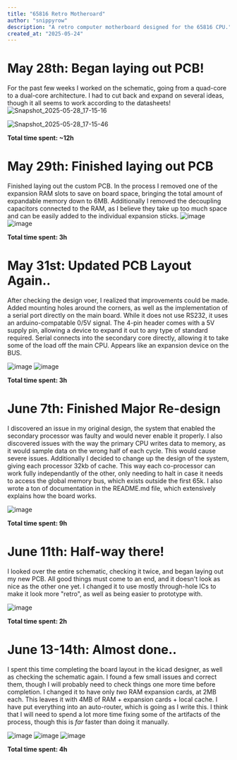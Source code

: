 ```yaml
---
title: "65816 Retro Motheroard"
author: "snippyrow"
description: "A retro computer motherboard designed for the 65816 CPU."
created_at: "2025-05-24"
---
```


# May 28th: Began laying out PCB!

For the past few weeks I worked on the schematic, going from a quad-core to a dual-core architecture. I had to cut back and expand on several ideas, though it all seems to work according to the datasheets!
![Snapshot_2025-05-28_17-15-16](https://github.com/user-attachments/assets/2ae250ee-296f-4aa9-8f08-87a8cfb39491)

![Snapshot_2025-05-28_17-15-46](https://github.com/user-attachments/assets/23730b69-aaf7-411c-a7af-059da4089f09)

**Total time spent: ~12h**

# May 29th: Finished laying out PCB

Finished laying out the custom PCB. In the process I removed one of the expansion RAM slots to save on board space, bringing the total amount of expandable memory down to 6MB. Additionally I removed the decoupling capacitors connected to the RAM, as I believe they take up too much space and can be easily added to the individual expansion sticks.
![image](https://github.com/user-attachments/assets/a0c5f4c1-9659-4ebe-b7bc-4e6fede37bdd)
![image](https://github.com/user-attachments/assets/b7a93fac-50e2-421d-9608-881698ac1a8f)

**Total time spent: 3h**

# May 31st: Updated PCB Layout Again..

After checking the design voer, I realized that improvements could be made. Added mounting holes around the corners, as well as the implementation of a serial port directly on the main board. While it does not use RS232, it uses an arduino-compatable 0/5V signal. The 4-pin header comes with a 5V supply pin, allowing a device to expand it out to any type of standard required. Serial connects into the secondary core directly, allowing it to take some of the load off the main CPU. Appears like an expansion device on the BUS.

![image](https://github.com/user-attachments/assets/90689280-ac9b-46c8-8ba1-bec794d0d639)
![image](https://github.com/user-attachments/assets/1ebc73b5-60cf-4b7b-a63a-8d72b632d185)

**Total time spent: 3h**

# June 7th: Finished Major Re-design

I discovered an issue in my original design, the system that enabled the secondary processor was faulty and would never enable it properly. I also discovered issues with the way the primary CPU writes data to memory, as it would sample data on the wrong half of each cycle. This would cause severe issues. Additionally I decided to change up the design of the system, giving each processor 32kb of cache. This way each co-processor can work fully independantly of the other, only needing to halt in case it needs to access the global memory bus, which exists outside the first 65k. I also wrote a ton of documentation in the README.md file, which extensively explains how the board works.

![image](https://github.com/user-attachments/assets/affd5070-b7a5-4b95-a454-886f6870c5b1)

**Total time spent: 9h**

# June 11th: Half-way there!

I looked over the entire schematic, checking it twice, and began laying out my new PCB. All good things must come to an end, and it doesn't look as nice as the other one yet. I changed it to use mostly through-hole ICs to make it look more "retro", as well as being easier to prototype with.

![image](https://github.com/user-attachments/assets/08cccd33-277d-4958-aa48-284da7f62b94)

**Total time spent: 2h**

# June 13-14th: Almost done..

I spent this time completing the board layout in the kicad designer, as well as checking the schematic again. I found a few small issues and correct them, though I will probably need to check things one more time before completion. I changed it to have only *two* RAM expansion cards, at 2MB each. This leaves it with 4MB of RAM + expansion cards + local cache. I have put everything into an auto-router, which is going as I write this. I think that I will need to spend a lot more time fixing some of the artifacts of the process, though this is *far* faster than doing it manually.

![image](https://github.com/user-attachments/assets/b45435d5-d0d2-401a-a7ff-c939ad0e8692)
![image](https://github.com/user-attachments/assets/ed439c49-b33b-4a7b-b126-771cfc5cfd59)
![image](https://github.com/user-attachments/assets/a8eb8c3a-6c51-49f3-a865-e2f88ed1bd48)

**Total time spent: 4h**
